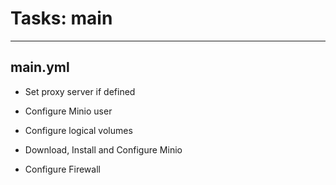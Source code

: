 



# Tasks: main
  
---  

## main.yml


* Set proxy server if defined

* Configure Minio user

* Configure logical volumes

* Download, Install and Configure Minio

* Configure Firewall